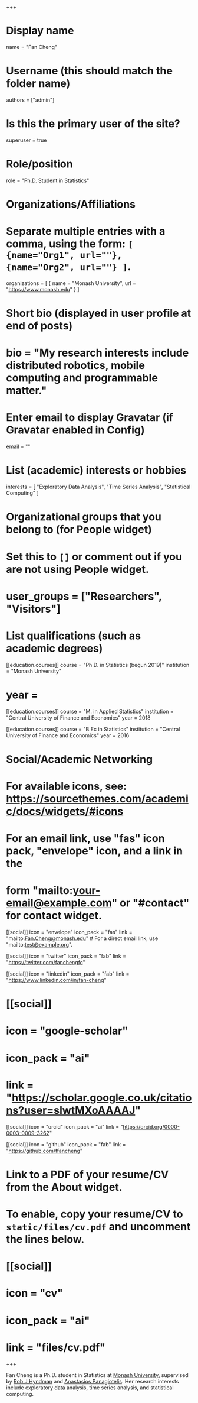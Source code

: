 +++
# Display name
name = "Fan Cheng"

# Username (this should match the folder name)
authors = ["admin"]

# Is this the primary user of the site?
superuser = true

# Role/position
role = "Ph.D. Student in Statistics"

# Organizations/Affiliations
#   Separate multiple entries with a comma, using the form: `[ {name="Org1", url=""}, {name="Org2", url=""} ]`.
organizations = [ { name = "Monash University", url = "https://www.monash.edu" } ]

# Short bio (displayed in user profile at end of posts)
# bio = "My research interests include distributed robotics, mobile computing and programmable matter."

# Enter email to display Gravatar (if Gravatar enabled in Config)
email = ""

# List (academic) interests or hobbies
interests = [
  "Exploratory Data Analysis",
  "Time Series Analysis",
  "Statistical Computing"
]

# Organizational groups that you belong to (for People widget)
#   Set this to `[]` or comment out if you are not using People widget.
# user_groups = ["Researchers", "Visitors"]

# List qualifications (such as academic degrees)

[[education.courses]]
  course = "Ph.D. in Statistics (begun 2019)"
  institution = "Monash University"
#  year = 

[[education.courses]]
  course = "M. in Applied Statistics"
  institution = "Central University of Finance and Economics"
  year = 2018

[[education.courses]]
  course = "B.Ec in Statistics" 
  institution = "Central University of Finance and Economics"
  year = 2016

# Social/Academic Networking
# For available icons, see: https://sourcethemes.com/academic/docs/widgets/#icons
#   For an email link, use "fas" icon pack, "envelope" icon, and a link in the
#   form "mailto:your-email@example.com" or "#contact" for contact widget.

[[social]]
  icon = "envelope"
  icon_pack = "fas"
  link = "mailto:Fan.Cheng@monash.edu"  # For a direct email link, use "mailto:test@example.org".

[[social]]
  icon = "twitter"
  icon_pack = "fab"
  link = "https://twitter.com/fanchengfc"
  
[[social]]
  icon = "linkedin"
  icon_pack = "fab"
  link = "https://www.linkedin.com/in/fan-cheng"

# [[social]]
#   icon = "google-scholar"
#   icon_pack = "ai"
#   link = "https://scholar.google.co.uk/citations?user=sIwtMXoAAAAJ"

[[social]]
  icon = "orcid"
  icon_pack = "ai"
  link = "https://orcid.org/0000-0003-0009-3262" 
  
[[social]]
  icon = "github"
  icon_pack = "fab"
  link = "https://github.com/ffancheng"
  
# Link to a PDF of your resume/CV from the About widget.
# To enable, copy your resume/CV to `static/files/cv.pdf` and uncomment the lines below.
# [[social]]
#   icon = "cv"
#   icon_pack = "ai"
#   link = "files/cv.pdf"

+++
  
Fan Cheng is a Ph.D. student in Statistics at [Monash University](https://monash.edu), supervised by [Rob J Hyndman](https://robjhyndman.com) and [Anastasios Panagiotelis](https://research.monash.edu/en/persons/anastasios-panagiotelis). Her research interests include exploratory data analysis, time series analysis, and statistical computing.
